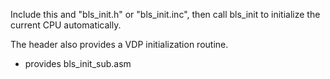 Include this and "bls_init.h" or "bls_init.inc", then call bls_init to
initialize the current CPU automatically.

The header also provides a VDP initialization routine.

 - provides bls_init_sub.asm

